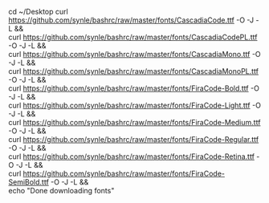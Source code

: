 cd ~/Desktop
curl https://github.com/synle/bashrc/raw/master/fonts/CascadiaCode.ttf -O -J -L && \
curl https://github.com/synle/bashrc/raw/master/fonts/CascadiaCodePL.ttf -O -J -L && \
curl https://github.com/synle/bashrc/raw/master/fonts/CascadiaMono.ttf -O -J -L && \
curl https://github.com/synle/bashrc/raw/master/fonts/CascadiaMonoPL.ttf -O -J -L && \
curl https://github.com/synle/bashrc/raw/master/fonts/FiraCode-Bold.ttf -O -J -L && \
curl https://github.com/synle/bashrc/raw/master/fonts/FiraCode-Light.ttf -O -J -L && \
curl https://github.com/synle/bashrc/raw/master/fonts/FiraCode-Medium.ttf -O -J -L && \
curl https://github.com/synle/bashrc/raw/master/fonts/FiraCode-Regular.ttf -O -J -L && \
curl https://github.com/synle/bashrc/raw/master/fonts/FiraCode-Retina.ttf -O -J -L && \
curl https://github.com/synle/bashrc/raw/master/fonts/FiraCode-SemiBold.ttf -O -J -L && \
echo "Done downloading fonts"
